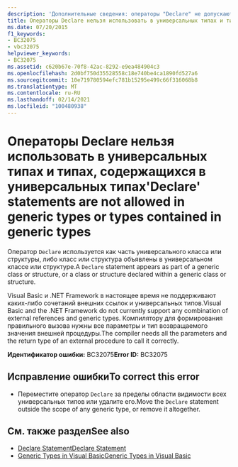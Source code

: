 ```yaml
---
description: 'Дополнительные сведения: операторы "Declare" не допускаются в универсальных типах или типах, содержащихся в универсальных типах'
title: Операторы Declare нельзя использовать в универсальных типах и типах, содержащихся в универсальных типах
ms.date: 07/20/2015
f1_keywords:
- BC32075
- vbc32075
helpviewer_keywords:
- BC32075
ms.assetid: c620b67e-70f8-42ac-8292-e9ea484904c3
ms.openlocfilehash: 2d0bf750d35528558c18e740be4ca1890fd527a6
ms.sourcegitcommit: 10e719780594efc781b15295e499c66f316068b8
ms.translationtype: MT
ms.contentlocale: ru-RU
ms.lasthandoff: 02/14/2021
ms.locfileid: "100480938"
---
```

# <a name="declare-statements-are-not-allowed-in-generic-types-or-types-contained-in-generic-types"></a><span data-ttu-id="a0124-103">Операторы Declare нельзя использовать в универсальных типах и типах, содержащихся в универсальных типах</span><span class="sxs-lookup"><span data-stu-id="a0124-103">'Declare' statements are not allowed in generic types or types contained in generic types</span></span>

<span data-ttu-id="a0124-104">Оператор `Declare` используется как часть универсального класса или структуры, либо класс или структура объявлены в универсальном классе или структуре.</span><span class="sxs-lookup"><span data-stu-id="a0124-104">A `Declare` statement appears as part of a generic class or structure, or a class or structure declared within a generic class or structure.</span></span>  
  
 <span data-ttu-id="a0124-105">Visual Basic и .NET Framework в настоящее время не поддерживают каких-либо сочетаний внешних ссылок и универсальных типов.</span><span class="sxs-lookup"><span data-stu-id="a0124-105">Visual Basic and the .NET Framework do not currently support any combination of external references and generic types.</span></span> <span data-ttu-id="a0124-106">Компилятору для формирования правильного вызова нужны все параметры и тип возвращаемого значения внешней процедуры.</span><span class="sxs-lookup"><span data-stu-id="a0124-106">The compiler needs all the parameters and the return type of an external procedure to call it correctly.</span></span>  
  
 <span data-ttu-id="a0124-107">**Идентификатор ошибки:** BC32075</span><span class="sxs-lookup"><span data-stu-id="a0124-107">**Error ID:** BC32075</span></span>  
  
## <a name="to-correct-this-error"></a><span data-ttu-id="a0124-108">Исправление ошибки</span><span class="sxs-lookup"><span data-stu-id="a0124-108">To correct this error</span></span>  
  
- <span data-ttu-id="a0124-109">Переместите оператор `Declare` за пределы области видимости всех универсальных типов или удалите его.</span><span class="sxs-lookup"><span data-stu-id="a0124-109">Move the `Declare` statement outside the scope of any generic type, or remove it altogether.</span></span>  
  
## <a name="see-also"></a><span data-ttu-id="a0124-110">См. также раздел</span><span class="sxs-lookup"><span data-stu-id="a0124-110">See also</span></span>

- [<span data-ttu-id="a0124-111">Declare Statement</span><span class="sxs-lookup"><span data-stu-id="a0124-111">Declare Statement</span></span>](../language-reference/statements/declare-statement.md)
- [<span data-ttu-id="a0124-112">Generic Types in Visual Basic</span><span class="sxs-lookup"><span data-stu-id="a0124-112">Generic Types in Visual Basic</span></span>](../programming-guide/language-features/data-types/generic-types.md)
